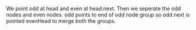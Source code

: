 We point odd at head and even at head.next. Then we seperate the odd nodes and even nodes. odd points to end of odd node group so odd.next is pointed evenHead to merge both the groups.